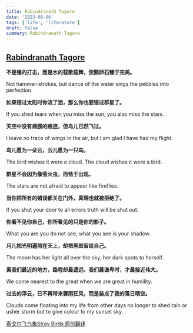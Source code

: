 ```yaml
---
title: Rabindranath Tagore
date: '2023-08-06'
tags: ['life', 'literature']
draft: false
summary: Rabindranath Tagore
---
```


## [Rabindranath Tagore](https://en.wikipedia.org/wiki/Rabindranath_Tagore)

**不是锤的打击，而是水的载歌载舞，使鹅卵石臻于完美。**

Not hammer-strokes, but dance of the water sings the pebbles into perfection.

**如果错过太阳时你流了泪，那么你也要错过群星了。**

If you shed tears when you miss the sun, you also miss the stars.

**天空中没有翅膀的痕迹，但鸟儿已然飞过。**

I leave no trace of wings in the air, but I am glad I have had my flight.

**鸟儿愿为一朵云，云儿愿为一只鸟。**

The bird wishes it were a cloud. The cloud wishes it were a bird.

**群星不会因为像萤火虫，而怯于出现。**

The stars are not afraid to appear like fireflies.

**当你把所有的错误都关在门外，真理也就被拒绝了。**

If you shut your door to all errors truth will be shut out.

**你看不见你自己，你所看见的只是你的影子。**

What you are you do not see, what you see is your shadow.

**月儿把光明遍照在天上，却把黑斑留给自己。**

The moon has her light all over the sky, her dark spots to herself.

**离我们最近的地方，路程却最遥远。我们最谦卑时，才最接近伟大。**

We come nearest to the great when we are great in humility.

**过去的浮云，已不再带来骤雨狂风，而是装点了我的落日晴空。**

Clouds come floating into my life from other days no longer to shed rain or usher storm but to give colour to my sunset sky.

[泰戈尔飞鸟集Stray Birds 原创翻译](https://zhuanlan.zhihu.com/p/565756625)
